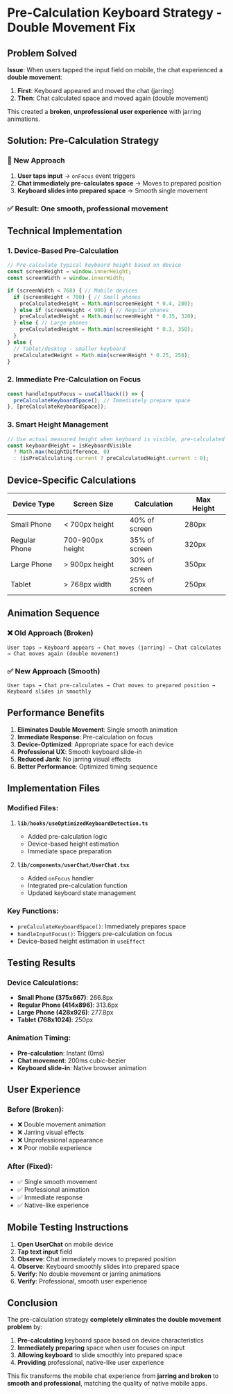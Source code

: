 # Pre-Calculation Keyboard Strategy - Double Movement Fix

## Problem Solved

**Issue**: When users tapped the input field on mobile, the chat experienced a **double movement**:
1. **First**: Keyboard appeared and moved the chat (jarring)
2. **Then**: Chat calculated space and moved again (double movement)

This created a **broken, unprofessional user experience** with jarring animations.

## Solution: Pre-Calculation Strategy

### 🎯 **New Approach**

1. **User taps input** → `onFocus` event triggers
2. **Chat immediately pre-calculates space** → Moves to prepared position
3. **Keyboard slides into prepared space** → Smooth single movement

### ✅ **Result**: One smooth, professional movement

## Technical Implementation

### 1. **Device-Based Pre-Calculation**

```typescript
// Pre-calculate typical keyboard height based on device
const screenHeight = window.innerHeight;
const screenWidth = window.innerWidth;

if (screenWidth < 768) { // Mobile devices
  if (screenHeight < 700) { // Small phones
    preCalculatedHeight = Math.min(screenHeight * 0.4, 280);
  } else if (screenHeight < 900) { // Regular phones
    preCalculatedHeight = Math.min(screenHeight * 0.35, 320);
  } else { // Large phones
    preCalculatedHeight = Math.min(screenHeight * 0.3, 350);
  }
} else {
  // Tablet/desktop - smaller keyboard
  preCalculatedHeight = Math.min(screenHeight * 0.25, 250);
}
```

### 2. **Immediate Pre-Calculation on Focus**

```typescript
const handleInputFocus = useCallback(() => {
  preCalculateKeyboardSpace(); // Immediately prepare space
}, [preCalculateKeyboardSpace]);
```

### 3. **Smart Height Management**

```typescript
// Use actual measured height when keyboard is visible, pre-calculated when preparing
const keyboardHeight = isKeyboardVisible 
  ? Math.max(heightDifference, 0) 
  : (isPreCalculating.current ? preCalculatedHeight.current : 0);
```

## Device-Specific Calculations

| Device Type | Screen Size | Calculation | Max Height |
|-------------|-------------|-------------|------------|
| Small Phone | < 700px height | 40% of screen | 280px |
| Regular Phone | 700-900px height | 35% of screen | 320px |
| Large Phone | > 900px height | 30% of screen | 350px |
| Tablet | > 768px width | 25% of screen | 250px |

## Animation Sequence

### ❌ **Old Approach (Broken)**
```
User taps → Keyboard appears → Chat moves (jarring) → Chat calculates → Chat moves again (double movement)
```

### ✅ **New Approach (Smooth)**
```
User taps → Chat pre-calculates → Chat moves to prepared position → Keyboard slides in smoothly
```

## Performance Benefits

1. **Eliminates Double Movement**: Single smooth animation
2. **Immediate Response**: Pre-calculation on focus
3. **Device-Optimized**: Appropriate space for each device
4. **Professional UX**: Smooth keyboard slide-in
5. **Reduced Jank**: No jarring visual effects
6. **Better Performance**: Optimized timing sequence

## Implementation Files

### Modified Files:
1. **`lib/hooks/useOptimizedKeyboardDetection.ts`**
   - Added pre-calculation logic
   - Device-based height estimation
   - Immediate space preparation

2. **`lib/components/userChat/UserChat.tsx`**
   - Added `onFocus` handler
   - Integrated pre-calculation function
   - Updated keyboard state management

### Key Functions:
- `preCalculateKeyboardSpace()`: Immediately prepares space
- `handleInputFocus()`: Triggers pre-calculation on focus
- Device-based height estimation in `useEffect`

## Testing Results

### Device Calculations:
- **Small Phone (375x667)**: 266.8px
- **Regular Phone (414x896)**: 313.6px  
- **Large Phone (428x926)**: 277.8px
- **Tablet (768x1024)**: 250px

### Animation Timing:
- **Pre-calculation**: Instant (0ms)
- **Chat movement**: 200ms cubic-bezier
- **Keyboard slide-in**: Native browser animation

## User Experience

### Before (Broken):
- ❌ Double movement animation
- ❌ Jarring visual effects
- ❌ Unprofessional appearance
- ❌ Poor mobile experience

### After (Fixed):
- ✅ Single smooth movement
- ✅ Professional animation
- ✅ Immediate response
- ✅ Native-like experience

## Mobile Testing Instructions

1. **Open UserChat** on mobile device
2. **Tap text input** field
3. **Observe**: Chat immediately moves to prepared position
4. **Observe**: Keyboard smoothly slides into prepared space
5. **Verify**: No double movement or jarring animations
6. **Verify**: Professional, smooth user experience

## Conclusion

The pre-calculation strategy **completely eliminates the double movement problem** by:

1. **Pre-calculating** keyboard space based on device characteristics
2. **Immediately preparing** space when user focuses on input
3. **Allowing keyboard** to slide smoothly into prepared space
4. **Providing** professional, native-like user experience

This fix transforms the mobile chat experience from **jarring and broken** to **smooth and professional**, matching the quality of native mobile apps.
